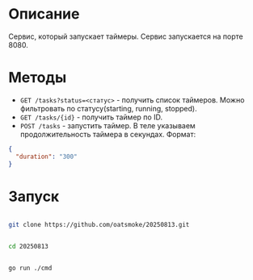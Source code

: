 # Описание

Сервис, который запускает таймеры. Сервис запускается на порте 8080.

# Методы 

- `GET /tasks?status=<статус>` - получить список таймеров. Можно фильтровать по статусу(starting, running, stopped).
- `GET /tasks/{id}` - получить таймер по ID.
- `POST /tasks` - запустить таймер. В теле указываем продолжительность таймера в секундах. Формат:

```json
{
  "duration": "300"
}
```

# Запуск

```bash

git clone https://github.com/oatsmoke/20250813.git
```

```bash

cd 20250813
```

```bash

go run ./cmd
```